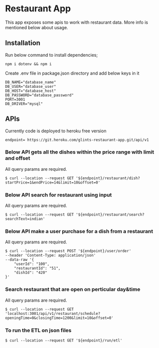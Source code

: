 # Restaurant App

This app exposes some apis to work with restaurant data.
More info is mentioned below about usage.

## Installation

Run below command to install dependencies;

```
npm i dotenv && npm i
```

Create .env file in package.json directory and add below keys in it

```
DB_NAME="database_name"
DB_USER="database_user"
DB_HOST="database_host"
DB_PASSWORD="database_password"
PORT=3001
DB_DRIVER="mysql"
```

## APIs

Currently code is deployed to heroku free version

```
endpoint= https://git.heroku.com/glints-restaurant-app.git/api/v1
```

### Below API gets all the dishes within the price range with limit and offset

All query params are required.

```
$ curl --location --request GET '${endpoint}/restaurant/dish?startPrice=1&endPrice=14&limit=10&offset=0'
```

### Below API search for restaurant using input

All query params are required.

```
$ curl --location --request GET '${endpoint}/restaurant/search?searchText=indian'
```

### Below API make a user purchase for a dish from a restaurant

All query params are required.

```
$ curl --location --request POST '${endpoint}/user/order' 
--header 'Content-Type: application/json' 
--data-raw '{
    "userId": "100",
    "restaurantId": "51",
    "dishId": "420"
}'
```

### Search restaurant that are open on perticular day&time

All query params are required.

```
$ curl --location --request GET 'localhost:3001/api/v1/restaurant/schedule?openingTime=0&closingTime=1200&limit=10&offset=0'
```


### To run the ETL on json files

```
$ curl --location --request GET '${endpoint}/run/etl'
```